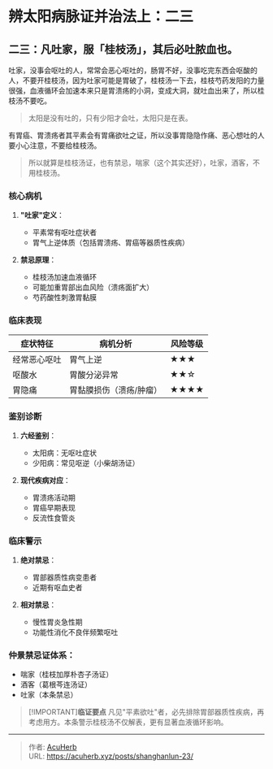# 辨太阳病脉证并治法上：二三


## 二三：凡吐家，服「桂枝汤」，其后必吐脓血也。

<!--more-->

吐家，没事会呕吐的人，常常会恶心呕吐的，肠胃不好，没事吃完东西会呕酸的人，不要开桂枝汤，因为吐家可能是胃破了，桂枝汤一下去，桂枝芍药发阳的力量很强，血液循环会加速本来只是胃溃疡的小洞，变成大洞，就吐血出来了，所以桂枝汤不要吃。

> 太阳是没有吐的，只有少阳才会吐，太阳只是在表。

有胃癌、胃溃疡者其平素会有胃痛欲吐之证，所以没事胃隐隐作痛、恶心想吐的人要小心注意，不要给桂枝汤。

> 所以就算是桂枝汤证，也有禁忌，喘家（这个其实还好），吐家，酒客，不用桂枝汤。

### 核心病机
1. **"吐家"定义**：
   - 平素常有呕吐症状者
   - 胃气上逆体质（包括胃溃疡、胃癌等器质性疾病）

2. **禁忌原理**：
   - 桂枝汤加速血液循环
   - 可能加重胃部出血风险（溃疡面扩大）
   - 芍药酸性刺激胃黏膜

### 临床表现
| 症状特征       | 病机分析                 | 风险等级 |
|----------------|--------------------------|----------|
| 经常恶心呕吐   | 胃气上逆                 | ★★★      |
| 呕酸水         | 胃酸分泌异常             | ★★☆      |
| 胃隐痛         | 胃黏膜损伤（溃疡/肿瘤）  | ★★★★     |

### 鉴别诊断
1. **六经鉴别**：
   - 太阳病：无呕吐症状
   - 少阳病：常见呕逆（小柴胡汤证）

2. **现代疾病对应**：
   - 胃溃疡活动期
   - 胃癌早期表现
   - 反流性食管炎

### 临床警示
1. **绝对禁忌**：
   - 胃部器质性病变患者
   - 近期有呕血史者

2. **相对禁忌**：
   - 慢性胃炎急性期
   - 功能性消化不良伴频繁呕吐

### **仲景禁忌证体系**：
- 喘家（桂枝加厚朴杏子汤证）
- 酒客（葛根芩连汤证） 
- 吐家（本条禁忌）

> [!IMPORTANT]**临证要点**
> 凡见"平素欲吐"者，必先排除胃部器质性疾病，再考虑用方。本条警示桂枝汤不仅解表，更有显著血液循环影响。


---

> 作者: [AcuHerb](https://acuherb.xyz)  
> URL: https://acuherb.xyz/posts/shanghanlun-23/  

